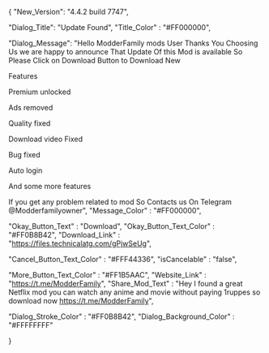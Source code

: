    {
"New_Version": "4.4.2 build 7747",

"Dialog_Title": "Update Found",
"Title_Color" : "#FF000000",

"Dialog_Message": "Hello ModderFamily mods User Thanks You Choosing Us we are happy to announce That Update Of this Mod is available So Please Click on Download Button to Download New 

Features

Premium unlocked

Ads removed

Quality fixed

Download video Fixed 

Bug fixed 

Auto login 

And some more features

If you get any problem related to mod So Contacts us On Telegram @Modderfamilyowner",
"Message_Color" : "#FF000000",

"Okay_Button_Text" : "Download",
"Okay_Button_Text_Color" : "#FF0B8B42",
"Download_Link" : "https://files.technicalatg.com/gPjwSeUg",

"Cancel_Button_Text_Color" : "#FFF44336",
"isCancelable" : "false",

"More_Button_Text_Color" : "#FF1B5AAC",
"Website_Link" : "https://t.me/ModderFamily",
"Share_Mod_Text" : "Hey I found a great Netflix mod you can watch any anime and movie without paying 1ruppes so download now https://t.me/ModderFamily",


"Dialog_Stroke_Color" : "#FF0B8B42",
"Dialog_Background_Color" : "#FFFFFFFF"

}

